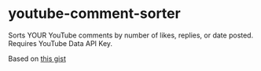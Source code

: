# youtube-comment-sorter
Sorts YOUR YouTube comments by number of likes, replies, or date posted. Requires YouTube Data API Key.

Based on [this gist][0]

[0]: https://gist.github.com/KingParity/d6cde200cb996e02937bb3c7501e62b1
